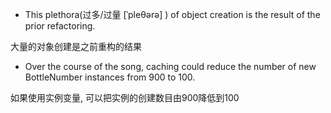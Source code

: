 + This plethora(过多/过量 [ˈpleθərə] ) of object creation is the result of the prior refactoring.

大量的对象创建是之前重构的结果

+ Over the course of the song, caching could reduce the number of new BottleNumber instances from 900 to 100.

如果使用实例变量, 可以把实例的创建数目由900降低到100


